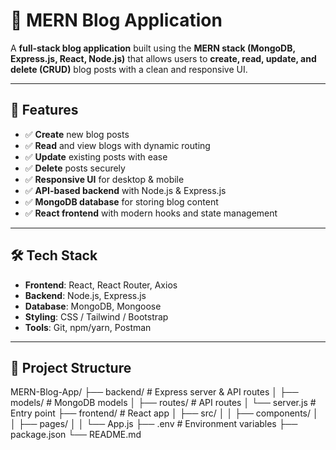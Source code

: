 # 📝 MERN Blog Application

A **full-stack blog application** built using the **MERN stack (MongoDB, Express.js, React, Node.js)** that allows users to **create, read, update, and delete (CRUD)** blog posts with a clean and responsive UI.

---

## 🚀 Features
- ✅ **Create** new blog posts
- ✅ **Read** and view blogs with dynamic routing
- ✅ **Update** existing posts with ease
- ✅ **Delete** posts securely
- ✅ **Responsive UI** for desktop & mobile
- ✅ **API-based backend** with Node.js & Express.js
- ✅ **MongoDB database** for storing blog content
- ✅ **React frontend** with modern hooks and state management

---

## 🛠️ Tech Stack
- **Frontend**: React, React Router, Axios  
- **Backend**: Node.js, Express.js  
- **Database**: MongoDB, Mongoose  
- **Styling**: CSS / Tailwind / Bootstrap  
- **Tools**: Git, npm/yarn, Postman  

---

## 📂 Project Structure
MERN-Blog-App/
├── backend/ # Express server & API routes
│ ├── models/ # MongoDB models
│ ├── routes/ # API routes
│ └── server.js # Entry point
├── frontend/ # React app
│ ├── src/
│ │ ├── components/
│ │ ├── pages/
│ │ └── App.js
├── .env # Environment variables
├── package.json
└── README.md
